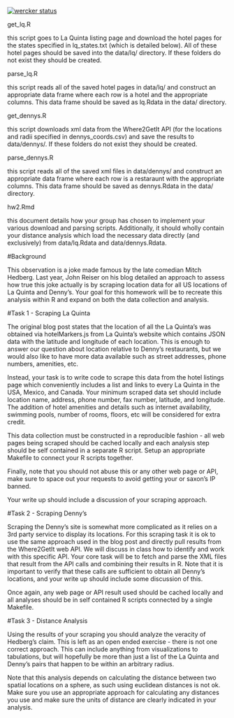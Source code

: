 [![wercker status](https://app.wercker.com/status/da56170c671b5a9cb298c1b8bba4874b/m "wercker status")](https://app.wercker.com/project/bykey/da56170c671b5a9cb298c1b8bba4874b)


get_lq.R

this script goes to La Quinta listing page and download the hotel pages for the states specified in lq_states.txt (which is detailed below). All of these hotel pages should be saved into the data/lq/ directory. If these folders do not exist they should be created.

parse_lq.R

this script reads all of the saved hotel pages in data/lq/ and construct an appropriate data frame where each row is a hotel and the appropriate columns. This data frame should be saved as lq.Rdata in the data/ directory.

get_dennys.R

this script downloads xml data from the Where2GetIt API (for the locations and radii specified in dennys_coords.csv) and save the results to data/dennys/. If these folders do not exist they should be created.

parse_dennys.R 

this script reads all of the saved xml files in data/dennys/ and construct an appropriate data frame where each row is a restaraunt with the appropriate columns. This data frame should be saved as dennys.Rdata in the data/ directory.

hw2.Rmd

this document details how your group has chosen to implement your various download and parsing scripts. Additionally, it should wholly contain your distance analysis which load the necessary data directly (and exclusively) from data/lq.Rdata and data/dennys.Rdata.



#Background

This observation is a joke made famous by the late comedian Mitch Hedberg. Last year, John Reiser on his blog detailed an approach to assess how true this joke actually is by scraping location data for all US locations of La Quinta and Denny’s. Your goal for this homework will be to recreate this analysis within R and expand on both the data collection and analysis.

#Task 1 - Scraping La Quinta

The original blog post states that the location of all the La Quinta’s was obtained via hotelMarkers.js from La Quinta’s website which contains JSON data with the latitude and longitude of each location. This is enough to answer our question about location relative to Denny’s restaurants, but we would also like to have more data available such as street addresses, phone numbers, amenities, etc.

Instead, your task is to write code to scrape this data from the hotel listings page which conveniently includes a list and links to every La Quinta in the USA, Mexico, and Canada. Your minimum scraped data set should include location name, address, phone number, fax number, latitude, and longitude. The addition of hotel amenities and details such as internet availability, swimming pools, number of rooms, floors, etc will be considered for extra credit.

This data collection must be constructed in a reproducible fashion - all web pages being scraped should be cached locally and each analysis step should be self contained in a separate R script. Setup an appropriate Makefile to connect your R scripts together.

Finally, note that you should not abuse this or any other web page or API, make sure to space out your requests to avoid getting your or saxon’s IP banned.

Your write up should include a discussion of your scraping approach.

#Task 2 - Scraping Denny’s

Scraping the Denny’s site is somewhat more complicated as it relies on a 3rd party service to display its locations. For this scraping task it is ok to use the same approach used in the blog post and directly pull results from the Where2GetIt web API. We will discuss in class how to identify and work with this specific API. Your core task will be to fetch and parse the XML files that result from the API calls and combining their results in R. Note that it is important to verify that these calls are sufficient to obtain all Denny’s locations, and your write up should include some discussion of this.

Once again, any web page or API result used should be cached locally and all analyses should be in self contained R scripts connected by a single Makefile.

#Task 3 - Distance Analysis

Using the results of your scraping you should analyze the veracity of Hedberg’s claim. This is left as an open ended exercise - there is not one correct approach. This can include anything from visualizations to tabulations, but will hopefully be more than just a list of the La Quinta and Denny’s pairs that happen to be within an arbitrary radius.

Note that this analysis depends on calculating the distance between two spatial locations on a sphere, as such using euclidean distances is not ok. Make sure you use an appropriate approach for calculating any distances you use and make sure the units of distance are clearly indicated in your analysis.
